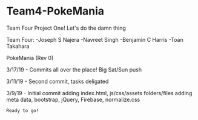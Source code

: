 # Team4-PokeMania
Team Four Project One!  Let's do the damn thing

Team Four:
-Joseph S Najera
-Navreet Singh
-Benjamin C Harris
-Toan Takahara

PokeMania (Rev 0)

3/17/19 - Commits all over the place!  Big Sat/Sun push

3/11/19 - Second commit, tasks deligated

3/9/19 - Initial commit
    adding index.html, js/css/assets folders/files
    adding meta data, bootstrap, jQuery, Firebase, normalize.css

    Ready to go!
